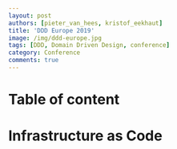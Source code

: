 ```yaml
---
layout: post
authors: [pieter_van_hees, kristof_eekhaut]
title: 'DDD Europe 2019'
image: /img/ddd-europe.jpg
tags: [DDD, Domain Driven Design, conference]
category: Conference
comments: true
---
```


# Table of content

# Infrastructure as Code

